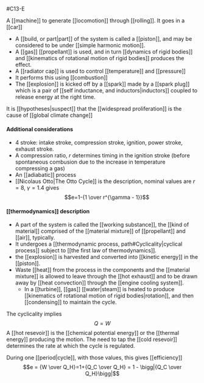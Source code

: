 #C13-E 

A [[machine]] to generate [[locomotion]] through [[rolling]]. It goes in a [[car]]

- A [[build, or part|part]] of the system is called a [[piston]], and may be considered to be under [[simple harmonic motion]]. 
- A [[gas]] [[propellant]] is used, and in turn [[dynamics of rigid bodies]] and [[kinematics of rotational motion of rigid bodies]] produces the effect.
- A [[radiator cap]] is used to control [[temperature]] and [[pressure]]
- It performs this using [[combustion]]
- The [[explosion]] is kicked off by a [[spark]] made by a [[spark plug]] which is a pair of [[self inductance, and inductors|inductors]] coupled to release energy at the right time.


It is [[hypotheses|suspect]] that the [[widespread proliferation]] is the cause of [[global climate change]]

#### Additional considerations
- 4 stroke: intake stroke, compression stroke, ignition, power stroke, exhaust stroke.
- A compression ratio, $r$ determines timing in the ignition stroke (before spontaneous combusion due to the increase in temperature compressing a gas)
- An [[adiabatic]] process
- [[Nicolaus Otto|The Otto Cycle]] is the description, nominal values are $r=8$, $\gamma=1.4$ gives $$e=1-{1 \over r^{\gamma - 1}}$$

#### [[thermodynamics]] description
- A part of the system is called the [[working substance]], the [[kind of material]] comprised of the [[material mixture]] of [[propellant]] and [[air]], typically.
- It undergoes a [[thermodynamic process, path#Cyclicality|cyclical process]] subject to [[the first law of thermodynamics]].
- the [[explosion]] is harvested and converted into [[kinetic energy]] in the [[piston]].
- Waste [[heat]] from the process in the components and the [[material mixture]] is allowed to leave through the [[hot exhaust]] and to be drawn away by [[heat convection]] through the [[engine cooling system]].
	- In a [[turbine]], [[gas]] [[water|steam]] is heated to produce [[kinematics of rotational motion of rigid bodies|rotation]], and then [[condensing]] to maintain the cycle.

The cyclicality implies $$Q=W$$
A [[hot resevoir]] is the [[chemical potential energy]] or the [[thermal energy]] producing the motion.
The need to tap the [[cold resevoir]] determines the rate at which the cycle is regulated.

During one [[period|cycle]], with those values, this gives [[efficiency]] $$e = {W \over Q_H}=1+{Q_C \over Q_H} = 1 - \bigg|{Q_C \over Q_H}\bigg|$$
